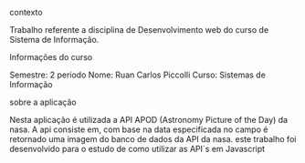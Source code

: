 contexto

Trabalho referente a disciplina de Desenvolvimento web
do curso de Sistema de Informação.

Informações do curso

Semestre: 2 periodo
Nome: Ruan Carlos Piccolli
Curso: Sistemas de Informação

sobre a aplicação

Nesta aplicação é utilizada a API APOD (Astronomy Picture of the Day) da nasa.
A api consiste em, com base na data especificada no campo é retornado
uma imagem do banco de dados da API da nasa.
este trabalho foi desenvolvido para o estudo de como utilizar as API´s em Javascript


